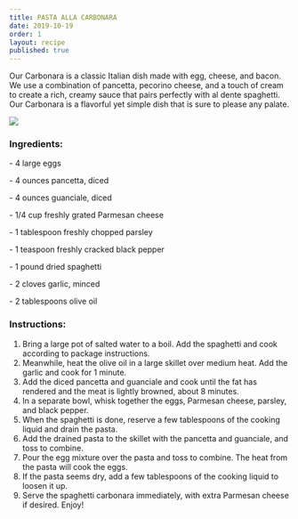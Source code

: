 ```yaml
---
title: PASTA ALLA CARBONARA
date: 2019-10-19
order: 1
layout: recipe
published: true
---
```

Our Carbonara is a classic Italian dish made with egg, cheese, and bacon. We use a combination of pancetta, pecorino cheese, and a touch of cream to create a rich, creamy sauce that pairs perfectly with al dente spaghetti. Our Carbonara is a flavorful yet simple dish that is sure to please any palate.

![](../uploads/rob-wicks-_sldbxdjcde-unsplash.jpg)

### Ingredients:

\- 4 large eggs

\- 4 ounces pancetta, diced

\- 4 ounces guanciale, diced 

\- 1/4 cup freshly grated Parmesan cheese

\- 1 tablespoon freshly chopped parsley 

\- 1 teaspoon freshly cracked black pepper 

\- 1 pound dried spaghetti 

\- 2 cloves garlic, minced 

\- 2 tablespoons olive oil 

### Instructions:

1. Bring a large pot of salted water to a boil. Add the spaghetti and cook according to package instructions. 
2. Meanwhile, heat the olive oil in a large skillet over medium heat. Add the garlic and cook for 1 minute. 
3. Add the diced pancetta and guanciale and cook until the fat has rendered and the meat is lightly browned, about 8 minutes. 
4. In a separate bowl, whisk together the eggs, Parmesan cheese, parsley, and black pepper. 
5. When the spaghetti is done, reserve a few tablespoons of the cooking liquid and drain the pasta. 
6. Add the drained pasta to the skillet with the pancetta and guanciale, and toss to combine. 
7. Pour the egg mixture over the pasta and toss to combine. The heat from the pasta will cook the eggs. 
8. If the pasta seems dry, add a few tablespoons of the cooking liquid to loosen it up. 
9. Serve the spaghetti carbonara immediately, with extra Parmesan cheese if desired. Enjoy!